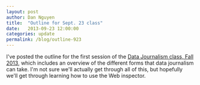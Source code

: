 ```yaml
---
layout: post
author: Dan Nguyen
title:  "Outline for Sept. 23 class"
date:   2013-09-23 12:00:00
categories: update
permalink: /blog/outline-923
---
```


I've posted the outline for the first session of the [Data Journalism class, Fall 2013](/class/fall2013/notes-0923/), which includes an overview of the different forms that data journalism can take. I'm not sure we'll actually get through all of this, but hopefully we'll get through learning how to use the Web inspector.

